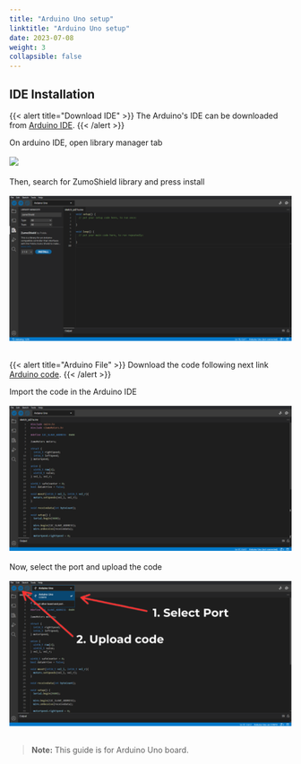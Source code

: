 ```yaml
---
title: "Arduino Uno setup"
linktitle: "Arduino Uno setup"
date: 2023-07-08
weight: 3
collapsible: false
---
```



## IDE Installation

{{< alert title="Download IDE" >}}
The Arduino's IDE can be downloaded from [Arduino IDE](https://www.arduino.cc/en/software).
{{< /alert >}}

On arduino IDE, open library manager tab
<br><br>
![](arduino_libraries.png)
<br><br>
Then, search for ZumoShield library and press install
<br><br>
![](zumo_library.png)
<br><br>

{{< alert title="Arduino File" >}}
Download the code following next link [Arduino code](https://github.com/roboticamed/MardanRobotRpi/blob/main/ArduinoBuilder/src/i2c_motor.ino).
{{< /alert >}}

Import the code in the Arduino IDE
<br><br>
![](code_uploaded.png)
<br><br>
Now, select the port and upload the code
<br><br>
![](arduino_port.png)
<br><br>
> **Note:** This guide is for Arduino Uno board.